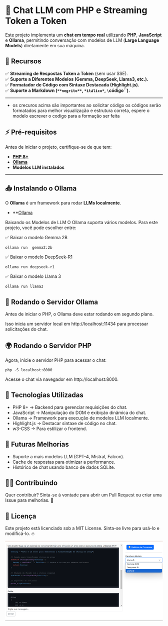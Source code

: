 # 🚀 Chat LLM com PHP e Streaming Token a Token

Este projeto implementa um **chat em tempo real** utilizando **PHP**, **JavaScript** e **Ollama**, permitindo conversação com modelos de LLM (**Large Language Models**) diretamente em sua máquina.

## 📌 Recursos
✅ **Streaming de Respostas Token a Token** (sem usar SSE).  
✅ **Suporte a Diferentes Modelos (Gemma, DeepSeek, Llama3, etc.).**  
✅ **Formatador de Código com Sintaxe Destacada (Highlight.js).**  
✅ **Suporte a Markdown (`**negrito**`, `*itálico*`, `\`código\``).**  

---
- os crecuros acima são importantes ao solicitar código os códigos serão formatados para melhor visualização e estrutura correta, espere o modelo escrever o codigo para a formação ser feita


## ⚡ **Pré-requisitos**
Antes de iniciar o projeto, certifique-se de que tem:
- **[PHP 8+](https://www.php.net/downloads.php)**
- **[Ollama](https://ollama.com/download)**
- **Modelos LLM instalados**

---

## 📥 **Instalando o Ollama**
O **Ollama** é um framework para rodar **LLMs localmente**.

- **[Ollama](https://ollama.com/)

Baixando os Modelos de LLM
O Ollama suporta vários modelos. Para este projeto, você pode escolher entre:

✅ Baixar o modelo Gemma 2B
```
ollama run  gemma2:2b
```
✅ Baixar o modelo DeepSeek-R1
```
ollama run deepseek-r1
```
✅ Baixar o modelo Llama 3
```
ollama run llama3
```

## 🚀 Rodando o Servidor Ollama
Antes de iniciar o PHP, o Ollama deve estar rodando em segundo plano.

Isso inicia um servidor local em http://localhost:11434 para processar solicitações do chat.

## 🌍 Rodando o Servidor PHP
Agora, inicie o servidor PHP para acessar o chat:

```
php -S localhost:8000
```

Acesse o chat via navegador em http://localhost:8000.

## 📌 Tecnologias Utilizadas
- PHP 8+ → Backend para gerenciar requisições do chat.
- JavaScript → Manipulação do DOM e exibição dinâmica do chat.
- Ollama → Framework para execução de modelos LLM localmente.
- Highlight.js → Destacar sintaxe de código no chat.
- w3-CSS → Para estilizar o frontend.
## 🚀 Futuras Melhorias
- Suporte a mais modelos LLM (GPT-4, Mistral, Falcon).
- Cache de respostas para otimizar a performance.
- Histórico de chat usando banco de dados SQLite.
## 👨‍💻 Contribuindo
Quer contribuir? Sinta-se à vontade para abrir um Pull Request ou criar uma Issue para melhorias. 🚀

## 📜 Licença
Este projeto está licenciado sob a MIT License. Sinta-se livre para usá-lo e modificá-lo. 🔥

![demostração](./assets/img/demo.png)